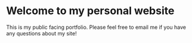 # Welcome to my personal website
This is my public facing portfolio. Please feel free to email me if you have any questions about my site!
